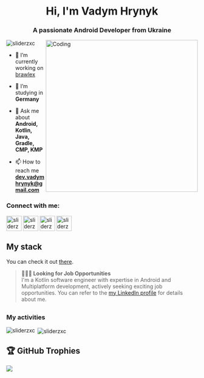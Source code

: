 <h1 align="center">Hi, I'm Vadym Hrynyk</h1>
<h3 align="center">A passionate Android Developer from Ukraine</h3>
<img align="right" alt="Coding" width="400" src="https://cdn.dribbble.com/users/1162077/screenshots/3848914/programmer.gif">

<p align="left"> <img src="https://komarev.com/ghpvc/?username=sliderzxc&label=Profile%20views&color=0e75b6&style=flat" alt="sliderzxc" /> </p>

- 🔭 I’m currently working on [brawlex](https://github.com/brawlexorg)

- 🌱 I’m studying in **Germany**

- 💬 Ask me about **Android, Kotlin, Java, Gradle, CMP, KMP**

- 📫 How to reach me **dev.vadymhrynyk@gmail.com**

<h3 align="left">Connect with me:</h3>
<p align="left">
<a href="https://telegram.me/vadick_kt" target="blank"><img align="center" src="https://upload.wikimedia.org/wikipedia/commons/8/82/Telegram_logo.svg" alt="sliderzxc" height="40" width="40" /></a>
<a href="https://www.linkedin.com/in/vadickkt" target="blank"><img align="center" src="https://upload.wikimedia.org/wikipedia/commons/8/81/LinkedIn_icon.svg" alt="sliderzxc" height="40" width="40" /></a>
<a href="https://www.instagram.com/vadick.kt/" target="blank"><img align="center" src="https://upload.wikimedia.org/wikipedia/commons/e/e7/Instagram_logo_2016.svg" alt="sliderzxc" height="40" width="40" /></a>
<a href="https://discord.com/users/885930861613170708" target="blank"><img align="center" src="https://www.svgviewer.dev/static-svgs/34446/discord-v2.svg" alt="sliderzxc" height="40" width="40" /></a>
</p>

## My stack
You can check it out [there](MY%20STACK.md).

> **👨🏻‍💻 Looking for Job Opportunities** <br>
> I'm a Kotlin software engineer with expertise in Android and Multiplatform development, actively seeking exciting job opportunities. You can refer to the [my LinkedIn profile](https://www.linkedin.com/in/vadickkt/) for details about me.
##

<h3 align="left">My activities</h3>

<p><img align="left" src="https://github-readme-stats.vercel.app/api/top-langs?username=sliderzxc&show_icons=true&locale=en&layout=compact&theme=tokyonight" alt="sliderzxc" /></p>
<p>&nbsp;<img align="center" src="https://github-readme-stats.vercel.app/api?username=sliderzxc&show_icons=true&locale=en&theme=tokyonight" alt="sliderzxc" /></p>

## 🏆 GitHub Trophies
![](https://github-profile-trophy.vercel.app/?username=sliderzxc&theme=onedark&no-frame=false&no-bg=false&margin-w=4)
